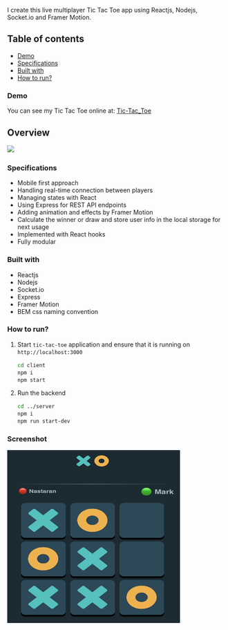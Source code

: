 I create this live multiplayer Tic Tac Toe app using Reactjs, Nodejs, Socket.io and Framer Motion.

## Table of contents

- [Demo](#demo)
- [Specifications](#my-process)
- [Built with](#built-with)
- [How to run?](#how-to-run)

### Demo

You can see my Tic Tac Toe online at: [Tic-Tac_Toe](https://tic-tac-toe-app.herokuapp.com)

## Overview
![](https://github.com/NastaranMO/tic-tac-toe/blob/main/client/src/assests/Screen-Recording-2022-12-13-at-1.gif)

### Specifications

- Mobile first approach
- Handling real-time connection between players
- Managing states with React
- Using Express for REST API endpoints
- Adding animation and effects by Framer Motion
- Calculate the winner or draw and store user info in the local storage for next usage
- Implemented with React hooks
- Fully modular

### Built with

- Reactjs
- Nodejs
- Socket.io
- Express
- Framer Motion
- BEM css naming convention

### How to run?

1. Start `tic-tac-toe` application and ensure that it is running on `http://localhost:3000`
   ```bash
   cd client
   npm i
   npm start
   ```
2. Run the backend

   ```bash
   cd ../server
   npm i
   npm run start-dev
   ```

### Screenshot

<!-- ![](./client/src/assests/tic-tac-toe.png) -->
<img src="./client/src/assests/tic-tac-toe-screenshot.png" alt="Kitten" title="A cute kitten" width="400" height="400" style="border-radious: 5px;" />
